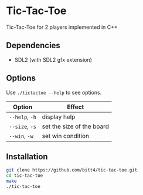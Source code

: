 # Tic-Tac-Toe
Tic-Tac-Toe for 2 players implemented in C++

## Dependencies
 - SDL2 (with SDL2 gfx extension)

## Options
Use `./tictactoe --help` to see options.

Option          | Effect
--------------- | -------------------------
`--help`, `-h`   | display help
`--size`, `-s`   | set the size of the board
`--win`, `-w`    | set win condition

## Installation
```bash
git clone https://github.com/bitt4/tic-tac-toe.git
cd tic-tac-toe
make
./tic-tac-toe
```